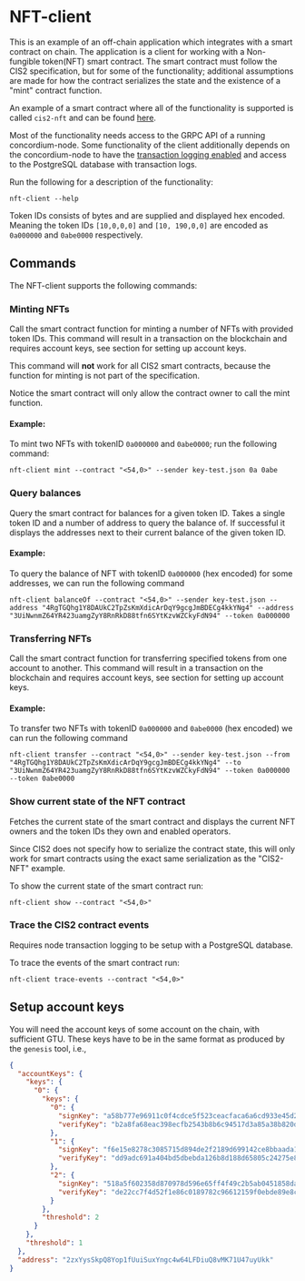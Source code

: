 # NFT-client

This is an example of an off-chain application which integrates with a smart contract on chain. The application is a client for working with a Non-fungible token(NFT) smart contract.
The smart contract must follow the CIS2 specification, but for some of the functionality; additional assumptions are made for how the contract serializes the state and the existence of a "mint" contract function.

An example of a smart contract where all of the functionality is supported is called ``cis2-nft`` and can be found [here](https://github.com/Concordium/concordium-rust-smart-contracts/tree/main/examples).

Most of the functionality needs access to the GRPC API of a running concordium-node.
Some functionality of the client additionally depends on the concordium-node to have the [transaction logging enabled](https://github.com/Concordium/concordium-node/blob/main/docs/transaction-logging.md) and access to
the PostgreSQL database with transaction logs.

Run the following for a description of the functionality:

```
nft-client --help
```

Token IDs consists of bytes and are supplied and displayed hex encoded. Meaning the token IDs ``[10,0,0,0]`` and ``[10, 190,0,0]`` are encoded as `0a000000` and `0abe0000` respectively.

## Commands

The NFT-client supports the following commands:

### Minting NFTs

Call the smart contract function for minting a number of NFTs with provided token IDs.
This command will result in a transaction on the blockchain and requires account keys, see section for setting up account keys.

This command will **not** work for all CIS2 smart contracts, because the function for minting is not part of the specification.

Notice the smart contract will only allow the contract owner to call the mint function.

#### Example:

To mint two NFTs with tokenID `0a000000` and `0abe0000`; run the following command:
```
nft-client mint --contract "<54,0>" --sender key-test.json 0a 0abe
```

### Query balances

Query the smart contract for balances for a given token ID. Takes a single token ID and a number of address to query the balance of. If successful it displays the addresses next to their current balance of the given token ID.

#### Example:

To query the balance of NFT with tokenID `0a000000` (hex encoded) for some addresses, we can run the following command
```
nft-client balanceOf --contract "<54,0>" --sender key-test.json --address "4RgTGQhg1Y8DAUkC2TpZsKmXdicArDqY9gcgJmBDECg4kkYNg4" --address "3UiNwnmZ64YR423uamgZyY8RnRkD88tfn6SYtKzvWZCkyFdN94" --token 0a000000
```


### Transferring NFTs

Call the smart contract function for transferring specified tokens from one account to another.
This command will result in a transaction on the blockchain and requires account keys, see section for setting up account keys.

#### Example:

To transfer two NFTs with tokenID `0a000000` and `0abe0000` (hex encoded) we can run the following command
```
nft-client transfer --contract "<54,0>" --sender key-test.json --from "4RgTGQhg1Y8DAUkC2TpZsKmXdicArDqY9gcgJmBDECg4kkYNg4" --to "3UiNwnmZ64YR423uamgZyY8RnRkD88tfn6SYtKzvWZCkyFdN94" --token 0a000000 --token 0abe0000
```


### Show current state of the NFT contract

Fetches the current state of the smart contract and displays the current NFT owners and the token IDs they own and enabled operators.

Since CIS2 does not specify how to serialize the contract state, this will only work for smart contracts using the exact same serialization as the "CIS2-NFT" example.

To show the current state of the smart contract run:
```
nft-client show --contract "<54,0>"
```


### Trace the CIS2 contract events

Requires node transaction logging to be setup with a PostgreSQL database.

To trace the events of the smart contract run:
```
nft-client trace-events --contract "<54,0>"
```


## Setup account keys

You will need the account keys of some account on the chain, with sufficient GTU.
These keys have to be in the same format as produced by the `genesis` tool, i.e.,

```json
{
  "accountKeys": {
    "keys": {
      "0": {
        "keys": {
          "0": {
            "signKey": "a58b777e96911c0f4cdce5f523ceacfaca6a6cd933e45d2912539604818bfe0d",
            "verifyKey": "b2a8fa68eac398ecfb2543b8b6c94517d3a85a38b820d702d4463e0993967d8d"
          },
          "1": {
            "signKey": "f6e15e8278c3085715d894de2f2189d699142ce8bbaada18f164c72d829f1f86",
            "verifyKey": "dd9adc691a404bd5dbebda126b8d188d65805c24275e878ac7d6f12375447735"
          },
          "2": {
            "signKey": "518a5f602358d870978d596e65ff4f49c2b5ab0451858daa384f658d3d0ef037",
            "verifyKey": "de22cc7f4d52f1e86c0189782c96612159f0ebde89e8cc5295d805f06fb7fb0c"
          }
        },
        "threshold": 2
      }
    },
    "threshold": 1
  },
  "address": "2zxYysSkpQ8Yop1fUuiSuxYngc4w64LFDiuQ8vMK71U47uyUkk"
}
```
